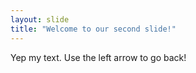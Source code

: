 ```yaml
---
layout: slide
title: "Welcome to our second slide!"
---
```

Yep my text.
Use the left arrow to go back!
